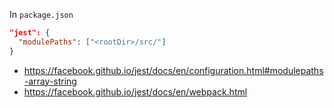 In `package.json`

```json
"jest": {
  "modulePaths": ["<rootDir>/src/"]
}
```

- https://facebook.github.io/jest/docs/en/configuration.html#modulepaths-array-string
- https://facebook.github.io/jest/docs/en/webpack.html
